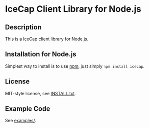 IceCap Client Library for Node.js
=================================

Description
-----------

This is a [IceCap](http://icecap.irssi2.org/) client library for [Node.js](http://www.nodejs.org). 

Installation for Node.js
------------------------

Simplest way to install is to use [npm](http://npmjs.org/), just simply `npm install icecap`.

License
-------

MIT-style license, see [INSTALL.txt](http://github.com/jheusala/node-icecap/blob/master/LICENSE.txt).

Example Code
------------

See [examples/](http://github.com/jheusala/node-icecap/blob/master/examples/).
